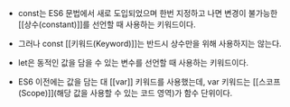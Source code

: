 - const는 ES6 문법에서 새로 도입되었으며 한번 지정하고 나면 변경이 불가능한 [[상수(constant)]]를 선언할 때 사용하는 키워드이다. 

- 그러나 const [[키워드(Keyword)]]는 반드시 상수만을 위해 사용하지는 않는다.



- let은 동적인 값을 담을 수 있는 변수를 선언할 때 사용하는 키워드이다.
- ES6 이전에는 값을 담는 대 [[var]] 키워드를 사용했는데, var 키워드는 [[스코프(Scope)]](해당 값을 사용할 수 있는 코드 영역)가 함수 단위이다.